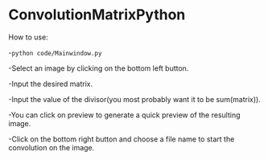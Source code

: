 # ConvolutionMatrixPython
How to use: 

  -```python code/Mainwindow.py```
  
  -Select an image by clicking on the bottom left button.
  
  -Input the desired matrix.
  
  -Input the value of the divisor(you most probably want it to be sum(matrix)).
  
  -You can click on preview to generate a quick preview of the resulting image.
  
  -Click on the bottom right button and choose a file name to start the convolution on the image.
